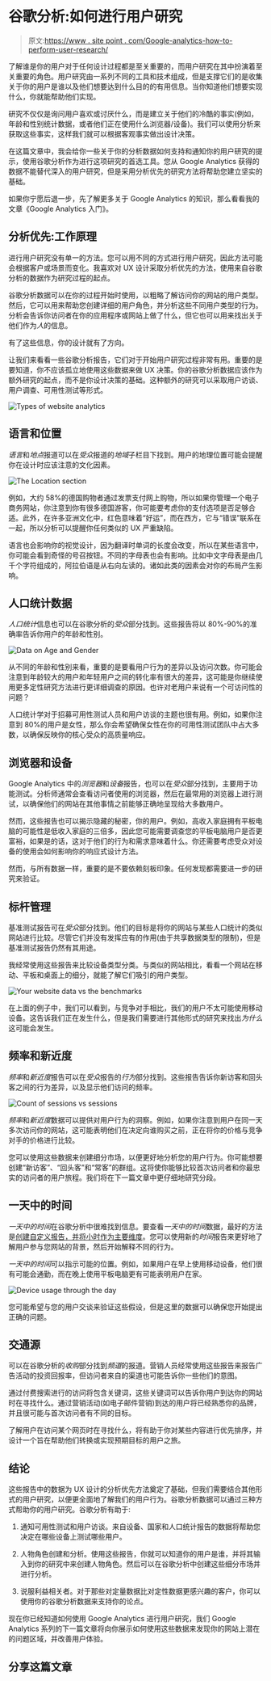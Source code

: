 # 谷歌分析:如何进行用户研究

> 原文:[https://www . site point . com/Google-analytics-how-to-perform-user-research/](https://www.sitepoint.com/google-analytics-how-to-perform-user-research/)

了解谁是你的用户对于任何设计过程都是至关重要的，而用户研究在其中扮演着至关重要的角色。用户研究由一系列不同的工具和技术组成，但是支撑它们的是收集关于你的用户是谁以及他们想要达到什么目的的有用信息。当你知道他们想要实现什么，你就能帮助他们实现。

研究不仅仅是询问用户喜欢或讨厌什么，而是建立关于他们的冷酷的事实(例如，年龄和性别统计数据，或者他们正在使用什么浏览器/设备)。我们可以使用分析来获取这些事实，这样我们就可以根据客观事实做出设计决策。

在这篇文章中，我会给你一些关于你的分析数据如何支持和通知你的用户研究的提示，使用谷歌分析作为进行这项研究的首选工具。您从 Google Analytics 获得的数据不能替代深入的用户研究，但是采用分析优先的研究方法将帮助您建立坚实的基础。

如果你宁愿后退一步，先了解更多关于 Google Analytics 的知识，那么看看我的文章《Google Analytics 入门》。

## 分析优先:工作原理

进行用户研究没有单一的方法。您可以用不同的方式进行用户研究，因此方法可能会根据客户或场景而变化。我喜欢对 UX 设计采取分析优先的方法，使用来自谷歌分析的数据作为研究过程的起点。

谷歌分析数据可以在你的过程开始时使用，以粗略了解访问你的网站的用户类型。然后，它可以用来帮助您创建详细的用户角色，并分析这些不同用户类型的行为。分析会告诉你访问者在你的应用程序或网站上做了什么，但它也可以用来找出关于他们作为*人*的信息。

有了这些信息，你的设计就有了方向。

让我们来看看一些谷歌分析报告，它们对于开始用户研究过程非常有用。重要的是要知道，你不应该孤立地使用这些数据来做 UX 决策。你的谷歌分析数据应该作为额外研究的起点，而不是你设计决策的基础。这种额外的研究可以采取用户访谈、用户调查、可用性测试等形式。

![Types of website analytics](../Images/085a1aed96ff94627a79d085abc7cab7.png)

## 语言和位置

*语言*和*地点*报道可以在*受众*报道的*地域*子栏目下找到。用户的地理位置可能会提醒你在设计时应该注意的文化因素。

![The Location section](../Images/27439cc42aa97fd32dcf36f1d2b90976.png)

例如，大约 58%的德国购物者通过发票支付网上购物，所以如果你管理一个电子商务网站，你注意到你有很多德国游客，你可能要考虑你的支付选项是否足够合适。此外，在许多亚洲文化中，红色意味着“好运”，而在西方，它与“错误”联系在一起，所以分析可以提醒你任何类似的 UX 严重缺陷。

语言也会影响你的视觉设计，因为翻译时单词的长度会改变，所以在某些语言中，你可能会看到奇怪的号召按钮。不同的字母表也会有影响。比如中文字母表是由几千个字符组成的，阿拉伯语是从右向左读的。诸如此类的因素会对你的布局产生影响。

## 人口统计数据

*人口统计*信息也可以在谷歌分析的*受众*部分找到。这些报告将以 80%-90%的准确率告诉你用户的年龄和性别。

![Data on Age and Gender](../Images/49d266267a0ece38e11c806ecc81d05d.png)

从不同的年龄和性别来看，重要的是要看用户行为的差异以及访问次数。你可能会注意到年龄较大的用户和年轻用户之间的转化率有很大的差异，这可能是你继续使用更多定性研究方法进行更详细调查的原因。也许对老用户来说有一个可访问性的问题？

人口统计学对于招募可用性测试人员和用户访谈的主题也很有用。例如，如果你注意到 80%的用户是女性，那么你会希望确保女性在你的可用性测试团队中占大多数，以确保反映你的核心受众的高质量响应。

## 浏览器和设备

Google Analytics 中的*浏览器*和*设备*报告，也可以在*受众*部分找到，主要用于功能测试。分析师通常会查看访问者使用的浏览器，然后在最常用的浏览器上进行测试，以确保他们的网站在其他事情之前能够正确地呈现给大多数用户。

然而，这些报告也可以揭示隐藏的秘密，你的用户。例如，高收入家庭拥有平板电脑的可能性是低收入家庭的三倍多，因此您可能需要调查您的平板电脑用户是否更富裕，如果是的话，这对于他们的行为和需求意味着什么。你还需要考虑受众对设备的使用会如何影响你的响应式设计方法。

然而，与所有数据一样，重要的是不要依赖刻板印象。任何发现都需要进一步的研究来验证。

## 标杆管理

基准测试报告可在*受众*部分找到。他们的目标是将你的网站与某些人口统计的类似网站进行比较。尽管它们并没有发挥应有的作用(由于共享数据类型的限制)，但是基准测试报告仍然有其用途。

我经常使用这些报告来比较设备类型分类。与类似的网站相比，看看一个网站在移动、平板和桌面上的细分，就能了解它们吸引的用户类型。

![Your website data vs the benchmarks](../Images/6d92ae2a7f39f41338772d614fb276a9.png)

在上面的例子中，我们可以看到，与竞争对手相比，我们的用户不太可能使用移动设备。这告诉我们正在发生什么，但是我们需要进行其他形式的研究来找出*为什么*这可能会发生。

## 频率和新近度

*频率*和*新近度*报告可以在*受众*报告的*行为*部分找到。这些报告告诉你新访客和回头客之间的行为差异，以及显示他们访问的频率。

![Count of sessions vs sessions](../Images/d06bf442b4930eb5adc5d31f0f20ba66.png)

*频率*和*新近度*数据可以提供对用户行为的洞察。例如，如果你注意到用户在同一天多次访问你的网站，这可能表明他们在决定向谁购买之前，正在将你的价格与竞争对手的价格进行比较。

您可以使用这些数据来创建细分市场，以便更好地分析您的用户行为。你可能想要创建“新访客”、“回头客”和“常客”的群组。这将使你能够比较首次访问者和你最忠实的访问者的用户旅程。我们将在下一篇文章中更仔细地研究分段。

## 一天中的时间

*一天中的时间*在谷歌分析中很难找到信息。要查看*一天中的时间*数据，最好的方法是[创建自定义报告，并将小时作为主要维度](https://www.hallaminternet.com/google-analytics-hour-of-day-day-of-week-reports/)。您可以使用新的*时间*报告来更好地了解用户参与您网站的背景，然后开始解释不同的行为。

*一天中的时间*可以指示可能的位置。例如，如果用户在早上使用移动设备，他们很有可能会通勤，而在晚上使用平板电脑更有可能表明用户在家。

![Device usage through the day](../Images/073dadddfc4d466b7335b1d0d3f20d1c.png)

您可能希望与您的用户交谈来验证这些假设，但是这里的数据可以确保您开始提出正确的问题。

## 交通源

可以在谷歌分析的*收购*部分找到*频道*的报道。营销人员经常使用这些报告来报告广告活动的投资回报率，但访问者来自的渠道也可能告诉你一些他们的意图。

通过付费搜索进行的访问将包含关键词，这些关键词可以告诉你用户到达你的网站时在寻找什么。通过营销活动(如电子邮件营销)到达的用户将已经熟悉你的品牌，并且很可能与首次访问者有不同的目标。

了解用户在访问某个网页时在寻找什么，将有助于你对某些内容进行优先排序，并设计一个旨在帮助他们转换或实现预期目标的用户之旅。

## 结论

这些报告中的数据为 UX 设计的分析优先方法奠定了基础，但我们需要结合其他形式的用户研究，以便更全面地了解我们的用户行为。谷歌分析数据可以通过三种方式帮助你的用户研究。谷歌分析有助于:

1.  通知可用性测试和用户访谈。来自设备、国家和人口统计报告的数据将帮助您决定在哪些设备上测试哪些用户。

2.  人物角色创建和分析。使用这些报告，你就可以知道你的用户是谁，并将其输入到你的研究中来创建人物角色。然后可以在谷歌分析中创建这些细分市场并进行分析。

3.  说服利益相关者。对于那些对定量数据比对定性数据更感兴趣的客户，你可以使用你的谷歌分析数据来支持你的论点。

现在你已经知道如何使用 Google Analytics 进行用户研究，我们 Google Analytics 系列的下一篇文章将向你展示如何使用这些数据来发现你的网站上潜在的问题区域，并改善用户体验。

## 分享这篇文章